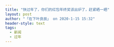 ```yaml
---
title: "快过年了，你们的红包年终奖该出炉了，赶紧晒一晒"
layout: post
author: "「在下叶良辰」 on 2020-1-15 15:32"
header-style: text
tags:
  - 新闻
  - 过年
---
```


<head></head>
<body>
 <br>
</body>


